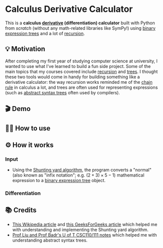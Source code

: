 # Calculus Derivative Calculator
This is a **calculus [derivative](https://en.wikipedia.org/wiki/Derivative) (differentiation) calculator** built with Python from *scratch* (without any math-related libraries like SymPy!) using [binary expression trees](https://en.wikipedia.org/wiki/Binary_expression_tree) and a lot of [recursion](https://en.wikipedia.org/wiki/Recursion_(computer_science)).

## :bulb: Motivation
After completing my first year of studying computer science at university, I wanted to use what I've learned to build a fun side project. Some of the main topics that my courses covered include [recursion](https://en.wikipedia.org/wiki/Recursion_(computer_science)) and [trees](https://en.wikipedia.org/wiki/Tree_(data_structure)). I thought these two tools would come in handy for building something like a derivative calculator: the way recursion works reminded me of the [chain rule](https://en.wikipedia.org/wiki/Chain_rule) in calculus a lot, and trees are often used for representing expressions (such as [abstract syntax trees](https://en.wikipedia.org/wiki/Abstract_syntax_tree) often used by compilers).

## 🎬 Demo

## :technologist: How to use



## ⚙ How it works
### Input
- Using the [Shunting yard algorithm](https://en.wikipedia.org/wiki/Shunting_yard_algorithm), the program converts a "normal" (also known as "infix notation"; e.g. $(2 + 3) \times 5 - 1$) mathematical expression to a [binary expression tree](https://en.wikipedia.org/wiki/Binary_expression_tree) object.
### Differentiation

## 📚 Credits
- [This Wikipedia article](https://en.wikipedia.org/wiki/Binary_expression_tree) and [this GeeksForGeeks article](https://www.geeksforgeeks.org/program-to-convert-infix-notation-to-expression-tree/) which helped me with understanding and implementing the Shunting yard algorithm.
- [Prof Liu and Prof Badr's U of T CSC110/111 notes](https://www.teach.cs.toronto.edu/~csc110y/fall/notes/) which helped me with understanding abstract syntax trees.
